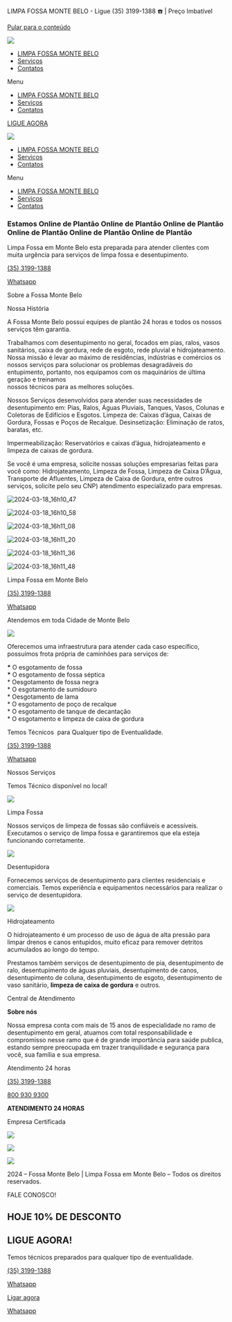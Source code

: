 LIMPA FOSSA MONTE BELO - Ligue (35) 3199-1388 ☎️ | Preço Imbatível


[Pular para o conteúdo](#main)

![](https://limpafossaemcambui.com.br/wp-content/uploads/2024/03/MONTE-BELO-1024x505.png)

* [LIMPA FOSSA MONTE BELO](https://limpafossaemcambui.com.br/)
* [Serviços](https://limpafossaemcambui.com.br/nossos-servicos/)
* [Contatos](https://limpafossaemcambui.com.br/#contatos)

Menu

* [LIMPA FOSSA MONTE BELO](https://limpafossaemcambui.com.br/)
* [Serviços](https://limpafossaemcambui.com.br/nossos-servicos/)
* [Contatos](https://limpafossaemcambui.com.br/#contatos)

[LIGUE AGORA](https://api.whatsapp.com/send/?phone=558009309300&text&type=phone_number&app_absent=0)

![](https://limpafossaemcambui.com.br/wp-content/uploads/2024/03/MONTE-BELO-1024x505.png)

* [LIMPA FOSSA MONTE BELO](https://limpafossaemcambui.com.br/)
* [Serviços](https://limpafossaemcambui.com.br/nossos-servicos/)
* [Contatos](https://limpafossaemcambui.com.br/#contatos)

Menu

* [LIMPA FOSSA MONTE BELO](https://limpafossaemcambui.com.br/)
* [Serviços](https://limpafossaemcambui.com.br/nossos-servicos/)
* [Contatos](https://limpafossaemcambui.com.br/#contatos)

### Estamos Online de Plantão Online de Plantão Online de Plantão Online de Plantão Online de Plantão Online de Plantão

Limpa Fossa em Monte Belo esta preparada para atender clientes com muita urgência para serviços de limpa fossa e desentupimento.

[(35) 3199-1388](tel:3531991388)

[Whatsapp](https://api.whatsapp.com/send/?phone=558009309300&text&type=phone_number&app_absent=0)

Sobre a Fossa Monte Belo

Nossa História

A Fossa Monte Belo possui equipes de plantão 24 horas e todos os nossos serviços têm garantia.

Trabalhamos com desentupimento no geral, focados em pias, ralos, vasos sanitários, caixa de gordura, rede de esgoto, rede pluvial e hidrojateamento.  
Nossa missão é levar ao máximo de residências, indústrias e comércios os  
nossos serviços para solucionar os problemas desagradáveis do entupimento, portanto, nos equipamos com os maquinários de última geração e treinamos  
nossos técnicos para as melhores soluções.

Nossos Serviços desenvolvidos para atender suas necessidades de  
desentupimento em: Pias, Ralos, Águas Pluviais, Tanques, Vasos, Colunas e Coletoras de Edifícios e Esgotos. Limpeza de: Caixas d’água, Caixas de Gordura, Fossas e Poços de Recalque. Desinsetização: Eliminação de ratos, baratas, etc.

Impermeabilização: Reservatórios e caixas d’água, hidrojateamento e limpeza de caixas de gordura.

Se você é uma empresa, solicite nossas soluções empresarias feitas para você como: Hidrojateamento, Limpeza de Fossa, Limpeza de Caixa D’Água, Transporte de Afluentes, Limpeza de Caixa de Gordura, entre outros serviços, solicite pelo seu CNP) atendimento especializado para empresas.

![2024-03-18_16h10_47](https://limpafossaemcambui.com.br/wp-content/uploads/2024/03/2024-03-18_16h10_47-150x142.jpg)

![2024-03-18_16h10_58](https://limpafossaemcambui.com.br/wp-content/uploads/2024/03/2024-03-18_16h10_58-150x140.jpg)

![2024-03-18_16h11_08](https://limpafossaemcambui.com.br/wp-content/uploads/2024/03/2024-03-18_16h11_08-150x145.jpg)

![2024-03-18_16h11_20](https://limpafossaemcambui.com.br/wp-content/uploads/2024/03/2024-03-18_16h11_20-150x147.jpg)

![2024-03-18_16h11_36](https://limpafossaemcambui.com.br/wp-content/uploads/2024/03/2024-03-18_16h11_36-150x141.jpg)

![2024-03-18_16h11_48](https://limpafossaemcambui.com.br/wp-content/uploads/2024/03/2024-03-18_16h11_48-150x140.jpg)

Limpa Fossa em Monte Belo

[(35) 3199-1388](tel:3531991388)

[Whatsapp](https://api.whatsapp.com/send/?phone=558009309300&text&type=phone_number&app_absent=0)

Atendemos em toda Cidade de Monte Belo

![](https://limpafossaemcambui.com.br/wp-content/uploads/2024/03/Sao_Thome_das_Letras_-_Brazil_17-1024x683.jpeg)

Oferecemos uma infraestrutura para atender cada caso especifico,  
possuímos frota própria de caminhões para serviços de:

**\*** O esgotamento de fossa  
**\*** O esgotamento de fossa séptica  
\* Oesgotamento de fossa negra  
\* O esgotamento de sumidouro  
\* Oesgotamento de lama  
\* O esgotamento de poço de recalque  
\* O esgotamento de tanque de decantação  
\* O esgotamento e limpeza de caixa de gordura

Temos Técnicos  para Qualquer tipo de Eventualidade.

[(35) 3199-1388](tel:3531991388)

[Whatsapp](https://api.whatsapp.com/send/?phone=558009309300&text&type=phone_number&app_absent=0)

Nossos Serviços

Temos Técnico disponível no local!

![](https://limpafossaemcambui.com.br/wp-content/uploads/2024/03/2024-03-20_16h36_55.jpg)

Limpa Fossa

Nossos serviços de limpeza de fossas são confiáveis e acessíveis. Executamos o serviço de limpa fossa e garantiremos que ela esteja funcionando corretamente.

![](https://limpafossaemcambui.com.br/wp-content/uploads/2024/03/2024-03-20_16h37_26.jpg)

Desentupidora

Fornecemos serviços de desentupimento para clientes residenciais e comerciais. Temos experiência e equipamentos necessários para realizar o serviço de desentupidora.

![](https://limpafossaemcambui.com.br/wp-content/uploads/2024/03/2024-03-20_16h37_48.jpg)

Hidrojateamento

O hidrojateamento é um processo de uso de água de alta pressão para limpar drenos e canos entupidos, muito eficaz para remover detritos acumulados ao longo do tempo.

Prestamos também serviços de desentupimento de pia, desentupimento de ralo, desentupimento de águas pluviais, desentupimento de canos, desentupimento de coluna, desentupimento de esgoto, desentupimento de vaso sanitário, **limpeza de caixa de gordura** e outros.

Central de Atendimento

**Sobre nós**

Nossa empresa conta com mais de 15 anos de especialidade no ramo de desentupimento em geral, atuamos com total responsabilidade e compromisso nesse ramo que é de grande importância para saúde publica, estando sempre preocupada em trazer tranquilidade e segurança para você, sua família e sua empresa.

Atendimento 24 horas

[(35) 3199-1388](tel:3531991388)

[800 930 9300](https://api.whatsapp.com/send/?phone=558009309300&text&type=phone_number&app_absent=0)

**ATENDIMENTO 24 HORAS**

Empresa Certificada

![](https://limpafossaemcambui.com.br/wp-content/uploads/2024/03/2024-03-20_15h40_24.jpg)

![](https://limpafossaemcambui.com.br/wp-content/uploads/2024/03/2024-03-20_15h40_47.jpg)

![](https://limpafossaemcambui.com.br/wp-content/uploads/2024/03/2024-03-20_15h41_11.jpg)

2024 – Fossa Monte Belo | Limpa Fossa em Monte Belo – Todos os direitos reservados.


 


FALE CONOSCO!

HOJE 10% DE DESCONTO
--------------------

LIGUE AGORA!
------------

Temos técnicos preparados para qualquer tipo de eventualidade.

[(35) 3199-1388](tel:3531991388)

[Whatsapp](https://api.whatsapp.com/send/?phone=558009309300&text&type=phone_number&app_absent=0)

[Ligar agora](tel:193192-0599)

[Whatsapp](https://api.whatsapp.com/send?phone=558009309300)